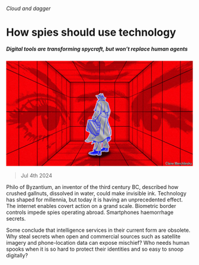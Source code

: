 ###### Cloud and dagger

# How spies should use technology 

##### Digital tools are transforming spycraft, but won’t replace human agents 

![image](images/20240706_LDD002.jpg) 

> Jul 4th 2024 

Philo of Byzantium, an inventor of the third century BC, described how crushed gallnuts, dissolved in water, could make invisible ink. Technology has shaped  for millennia, but today it is having an unprecedented effect. The internet enables covert action on a grand scale. Biometric border controls impede spies operating abroad. Smartphones haemorrhage secrets.

Some conclude that intelligence services in their current form are obsolete. Why steal secrets when open and commercial sources such as satellite imagery and phone-location data can expose mischief? Who needs human spooks when it is so hard to protect their identities and so easy to snoop digitally?

